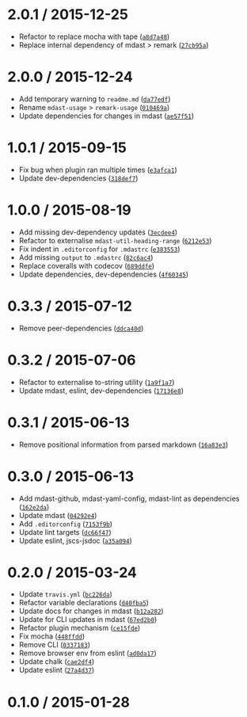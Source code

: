 <!--remark setext-->

<!--lint disable no-multiple-toplevel-headings-->

2.0.1 / 2015-12-25
==================

*   Refactor to replace mocha with tape ([`a8d7a48`](https://github.com/wooorm/remark-usage/commit/a8d7a48))
*   Replace internal dependency of mdast > remark ([`27cb95a`](https://github.com/wooorm/remark-usage/commit/27cb95a))

2.0.0 / 2015-12-24
==================

*   Add temporary warning to `readme.md` ([`da77edf`](https://github.com/wooorm/remark-usage/commit/da77edf))
*   Rename `mdast-usage` > `remark-usage` ([`010469a`](https://github.com/wooorm/remark-usage/commit/010469a))
*   Update dependencies for changes in mdast ([`ae57f51`](https://github.com/wooorm/remark-usage/commit/ae57f51))

1.0.1 / 2015-09-15
==================

*   Fix bug when plugin ran multiple times ([`e3afca1`](https://github.com/wooorm/remark-usage/commit/e3afca1))
*   Update dev-dependencies ([`318def7`](https://github.com/wooorm/remark-usage/commit/318def7))

1.0.0 / 2015-08-19
==================

*   Add missing dev-dependency updates ([`3ecdee4`](https://github.com/wooorm/remark-usage/commit/3ecdee4))
*   Refactor to externalise `mdast-util-heading-range` ([`6212e53`](https://github.com/wooorm/remark-usage/commit/6212e53))
*   Fix indent in `.editorconfig` for `.mdastrc` ([`e383553`](https://github.com/wooorm/remark-usage/commit/e383553))
*   Add missing `output` to `.mdastrc` ([`82c6ac4`](https://github.com/wooorm/remark-usage/commit/82c6ac4))
*   Replace coveralls with codecov ([`689ddfe`](https://github.com/wooorm/remark-usage/commit/689ddfe))
*   Update dependencies, dev-dependencies ([`4f60345`](https://github.com/wooorm/remark-usage/commit/4f60345))

0.3.3 / 2015-07-12
==================

*   Remove peer-dependencies ([`ddca40d`](https://github.com/wooorm/remark-usage/commit/ddca40d))

0.3.2 / 2015-07-06
==================

*   Refactor to externalise to-string utility ([`1a9f1a7`](https://github.com/wooorm/remark-usage/commit/1a9f1a7))
*   Update mdast, eslint, dev-dependencies ([`17136e8`](https://github.com/wooorm/remark-usage/commit/17136e8))

0.3.1 / 2015-06-13
==================

*   Remove positional information from parsed markdown ([`16a83e3`](https://github.com/wooorm/remark-usage/commit/16a83e3))

0.3.0 / 2015-06-13
==================

*   Add mdast-github, mdast-yaml-config, mdast-lint as dependencies ([`162e2da`](https://github.com/wooorm/remark-usage/commit/162e2da))
*   Update mdast ([`04292e4`](https://github.com/wooorm/remark-usage/commit/04292e4))
*   Add `.editorconfig` ([`7153f9b`](https://github.com/wooorm/remark-usage/commit/7153f9b))
*   Update lint targets ([`dc66f47`](https://github.com/wooorm/remark-usage/commit/dc66f47))
*   Update eslint, jscs-jsdoc ([`a35a094`](https://github.com/wooorm/remark-usage/commit/a35a094))

0.2.0 / 2015-03-24
==================

*   Update `travis.yml` ([`bc226da`](https://github.com/wooorm/remark-usage/commit/bc226da))
*   Refactor variable declarations ([`d40fba5`](https://github.com/wooorm/remark-usage/commit/d40fba5))
*   Update docs for changes in mdast ([`b12a282`](https://github.com/wooorm/remark-usage/commit/b12a282))
*   Update for CLI updates in mdast ([`67ed2b0`](https://github.com/wooorm/remark-usage/commit/67ed2b0))
*   Refactor plugin mechanism ([`ce15fde`](https://github.com/wooorm/remark-usage/commit/ce15fde))
*   Fix mocha ([`448ffdd`](https://github.com/wooorm/remark-usage/commit/448ffdd))
*   Remove CLI ([`0337183`](https://github.com/wooorm/remark-usage/commit/0337183))
*   Remove browser env from eslint ([`ad0da17`](https://github.com/wooorm/remark-usage/commit/ad0da17))
*   Update chalk ([`cae2df4`](https://github.com/wooorm/remark-usage/commit/cae2df4))
*   Update eslint ([`27a4d37`](https://github.com/wooorm/remark-usage/commit/27a4d37))

0.1.0 / 2015-01-28
==================
